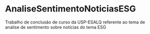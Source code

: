 # AnaliseSentimentoNoticiasESG
Trabalho de conclusão de curso da USP-ESALQ referente ao tema de analise de sentimento sobre notícias do tema ESG

